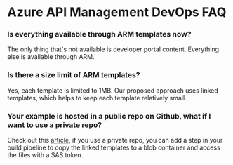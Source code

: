 # Azure API Management DevOps FAQ

### Is everything available through ARM templates now?
The only thing that's not available is developer portal content. Everything else is available through ARM.  

### Is there a size limit of ARM templates?
Yes, each template is limited to 1MB. Our proposed approach uses linked templates, which helps to keep each template relatively small. 

### Your example is hosted in a public repo on Github, what if I want to use a private repo? 
Check out this [article](https://blog.eldert.net/api-management-ci-cd-using-arm-templates-linked-template/), if you use a private repo, you can add a step in your build pipeline to copy the linked templates to a blob container and access the files with a SAS token. 